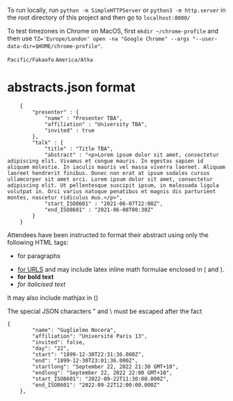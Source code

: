 To run locally, run `python -m SimpleHTTPServer` or `python3 -m http.server` in the root directory of this project and then go to `localhost:8000/`

To test timezones in Chrome on MacOS, first `mkdir ~/chrome-profile` and then use `TZ='Europe/London' open -na "Google Chrome" --args "--user-data-dir=$HOME/chrome-profile"`.

`Pacific/Fakaofo`
`America/Atka`

# abstracts.json format
```
    {
        "presenter" : {
            "name" : "Presenter TBA",
            "affiliation" : "University TBA",
            "invited" : true
        },
        "talk" : {
            "title" : "Title TBA",
            "abstract" : "<p>Lorem ipsum dolor sit amet, consectetur adipiscing elit. Vivamus et congue mauris. In egestas sapien id aliquam molestie. In iaculis mauris vel massa viverra laoreet. Aliquam laoreet hendrerit finibus. Donec non erat at ipsum sodales cursus ullamcorper sit amet orci. Lorem ipsum dolor sit amet, consectetur adipiscing elit. Ut pellentesque suscipit ipsum, in malesuada ligula volutpat in. Orci varius natoque penatibus et magnis dis parturient montes, nascetur ridiculus mus.</p>",
            "start_ISO8601" : "2021-06-07T22:00Z",
            "end_ISO8601" : "2021-06-08T00:30Z"
        }
    }
```

Attendees have been instructed to format their abstract using only the following HTML tags:
* <p>for paragraphs</p>
* <a href='https://www.url.com'>for URLS</a>
and may include latex inline math formulae enclosed in \( and \).
* <b>for bold text</b>
* <i>for italicised text</i>

It may also include mathjax in \(\)

The special JSON characters " and \ must be escaped after the fact

```
{
        "name": "Guglielmo Nocera",
        "affiliation": "Université Paris 13",
        "invited": false,
        "day": "22",
        "start": "1899-12-30T22:31:36.000Z",
        "end": "1899-12-30T23:01:36.000Z",
        "startlong": "September 22, 2022 21:30 GMT+10",
        "endlong": "September 22, 2022 22:00 GMT+10",
        "start_ISO8601": "2022-09-22T11:30:00.000Z",
        "end_ISO8601": "2022-09-22T12:00:00.000Z"
    },
```